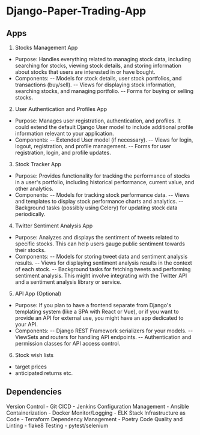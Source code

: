 # Django-Paper-Trading-App

## Apps

1) Stocks Management App
- Purpose: Handles everything related to managing stock data, including searching for stocks, viewing stock details, and storing information about stocks that users are interested in or have bought.
- Components:
-- Models for stock details, user stock portfolios, and transactions (buy/sell).
-- Views for displaying stock information, searching stocks, and managing portfolio.
-- Forms for buying or selling stocks.

2) User Authentication and Profiles App
- Purpose: Manages user registration, authentication, and profiles. It could extend the default Django User model to include additional profile information relevant to your application.
- Components:
-- Extended User model (if necessary).
-- Views for login, logout, registration, and profile management.
-- Forms for user registration, login, and profile updates.

3) Stock Tracker App
- Purpose: Provides functionality for tracking the performance of stocks in a user's portfolio, including historical performance, current value, and other analytics.
- Components:
-- Models for tracking stock performance data.
-- Views and templates to display stock performance charts and analytics.
-- Background tasks (possibly using Celery) for updating stock data periodically.

4) Twitter Sentiment Analysis App
- Purpose: Analyzes and displays the sentiment of tweets related to specific stocks. This can help users gauge public sentiment towards their stocks.
- Components:
-- Models for storing tweet data and sentiment analysis results.
-- Views for displaying sentiment analysis results in the context of each stock.
-- Background tasks for fetching tweets and performing sentiment analysis. This might involve integrating with the Twitter API and a sentiment analysis library or service.

5) API App (Optional)
- Purpose: If you plan to have a frontend separate from Django's templating system (like a SPA with React or Vue), or if you want to provide an API for external use, you might have an app dedicated to your API.
- Components:
-- Django REST Framework serializers for your models.
-- ViewSets and routers for handling API endpoints.
-- Authentication and permission classes for API access control.

6) Stock wish lists
- target prices
- anticipated returns
etc. 

## Dependencies
Version Control - Git
CICD - Jenkins
Configuration Management - Ansible
Containerization - Docker
Monitor/Logging - ELK Stack
Infrastructure as Code - Terraform
Dependency Management - Poetry
Code Quality and Linting - flake8
Testing - pytest/selenium